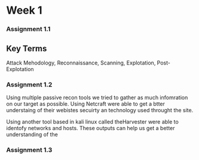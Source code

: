 # Week 1

### Assignment 1.1

## Key Terms

Attack Mehodology, Reconnaissance, Scanning, Explotation, Post-Explotation


### Assignment 1.2

Using multiple passive recon tools we tried to gather as much infomration on our target as possible. Using Netcraft were able to get a btter understaing of their webistes secuirty an technology used throught the site.

Using another tool based in kali linux called theHarvester were able to identofy networks and hosts. These outputs can help us get a better understanding of the

### Assignment 1.3
